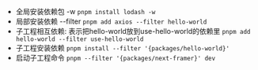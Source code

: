 * 全局安装依赖包 -w
  `pnpm install lodash -w`
* 局部安装依赖 --filter
  `pnpm add axios --filter hello-world`
* 子工程相互依赖: 表示把hello-world放到use-hello-world的依赖里
  `pnpm add hello-world --filter use-hello-world`
* 子工程安装依赖
  `pnpm install --filter '{packages/hello-world}'`
* 启动子工程命令
  `pnpm --filter '{packages/next-framer}' dev`